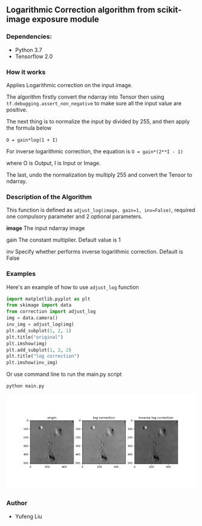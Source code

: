 ## Logarithmic Correction algorithm from scikit-image exposure module

### Dependencies:
- Python 3.7
- Tensorflow 2.0

### How it works
Applies Logarithmic correction on the input image.

The algorithm firstly convert the ndarray into Tensor 
then using ``tf.debugging.assert_non_negative`` to make sure all the input value are positive.
 
The next thing is to normalize the input by divided by 255, and then apply the formula below

``O = gain*log(1 + I)``

For inverse logarithmic correction, the equation is
``O = gain*(2**I - 1)``

where O is Output, I is Input or Image.

The last, undo the normalization by multiply 255 and convert the Tensor to ndarray.


### Description of the Algorithm
This function is defined as ``adjust_log(image, gain=1, inv=False)``, 
required one compulsory parameter and 2 optional parameters.

**image** The input ndarray image

gain The constant multiplier. Default value is 1

inv Specify whether performs inverse logarithmic correction. Default is False


### Examples
Here's an example of how to use ``adjust_log`` function
```python
import matplotlib.pyplot as plt
from skimage import data
from correction import adjust_log
img = data.camera()
inv_img = adjust_log(img)
plt.add_subplot(1, 2, 1)
plt.title("original")
plt.imshow(img)
plt.add_subplot(1, 2, 2)
plt.title("log correction")
plt.imshow(inv_img)
```

Or use command line to run the main.py script
```shell script
python main.py
```
![](correction_result.png)


### Author
- Yufeng Liu
